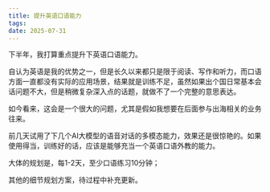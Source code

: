 ```yaml
---
title: 提升英语口语能力 
tags:
date: 2025-07-31
---
```


下半年，我打算重点提升下英语口语能力。

自认为英语是我的优势之一，但是长久以来都只是限于阅读、写作和听力，而口语方面一直都没有实际的应用场景，结果就是训练不足，虽然如果出个国日常基本会话问题不大，但是稍微复杂深入点的话题，就做不了一个完整的意思表达。

如今看来，这会是一个很大的问题，尤其是假如我想要在后面参与出海相关的业务往来。

前几天试用了下几个AI大模型的语音对话的多模态能力，效果还是很惊艳的。如果使用得当，训练好的话，应该是能够充当一个英语口语外教的能力。

大体的规划是，每1-2天，至少口语练习10分钟；

其他的细节规划方案，待过程中补充更新。